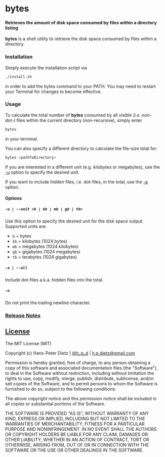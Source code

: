 bytes
=====================

#### Retrieves the amount of disk space consumed by files within a directory listing

**bytes** is a shell utility to retrieve the disk space consumed by files within a directory.

### Installation

Simply execute the installation script via

```bash
./install.sh
```

in order to add the bytes command to your PATH. You may need to restart your Terminal for changes to become effective.

### Usage

To calculate the total number of **bytes** consumed by all *visible (i.e. non-dot-)* files within the current directory (non-recursive), simply enter

```bash
bytes
```

in your terminal.

You can also specify a different directory to calculate the file-size total for:

```bash
bytes <pathToDirectory>
```

If you are interested in a different unit (e.g. kilobytes or megabytes), use the [-u](#optionUnit) option to specify the desired unit.

If you want to include *hidden* files, i.e. dot-files, in the total, use the [-a](#optionAll) option.

#### Options

##### `-u | --unit <b | kb | mb | gb | tb>`<a name="optionUnit"></a>
Use this option to specify the desired unit for the disk space output. Supported units are:

- `b` = bytes
- `kb` = kilobytes (1024 bytes)
- `mb` = megabytes (1024 kilobytes)
- `gb` = gigabytes (1024 megabytes)
- `tb` = terabytes (1024 gigabytes)

##### `-a | --all`<a name="optionAll"></a>
Include dot-files a.k.a. hidden files into the total.

##### `-n`<a name="noNewlineOption"></a>
Do not print the trailing newline character.

### [Release Notes](RELEASE_NOTES.md)

[License](LICENSE)
-------

The MIT License (MIT)

Copyright (c) Hans-Peter Dietz | [@h_p_d](https://twitter.com/h_p_d) | [h.p.dietz@gmail.com](mailto:h.p.dietz@gmail.com)

Permission is hereby granted, free of charge, to any person obtaining a copy of this software and associated documentation files (the "Software"), to deal in the Software without restriction, including without limitation the rights to use, copy, modify, merge, publish, distribute, sublicense, and/or sell copies of the Software, and to permit persons to whom the Software is furnished to do so, subject to the following conditions:

The above copyright notice and this permission notice shall be included in all copies or substantial portions of the Software.

THE SOFTWARE IS PROVIDED "AS IS", WITHOUT WARRANTY OF ANY KIND, EXPRESS OR IMPLIED, INCLUDING BUT NOT LIMITED TO THE WARRANTIES OF MERCHANTABILITY, FITNESS FOR A PARTICULAR PURPOSE AND NONINFRINGEMENT. IN NO EVENT SHALL THE AUTHORS OR COPYRIGHT HOLDERS BE LIABLE FOR ANY CLAIM, DAMAGES OR OTHER LIABILITY, WHETHER IN AN ACTION OF CONTRACT, TORT OR OTHERWISE, ARISING FROM, OUT OF OR IN CONNECTION WITH THE SOFTWARE OR THE USE OR OTHER DEALINGS IN THE SOFTWARE.
